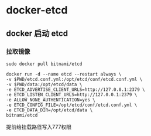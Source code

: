 # docker-etcd

## docker 启动 etcd

### 拉取镜像

```shell
sudo docker pull bitnami/etcd
```

```shell
docker run -d --name etcd --restart always \
-v $PWD/etcd.conf.yml:/opt/etcd/conf/etcd.conf.yml \
-v $PWD/data:/opt/etcd/data \
-e ETCD_ADVERTISE_CLIENT_URLS=http://127.0.0.1:2379 \
-e ETCD_LISTEN_CLIENT_URLS=http://127.0.0.1:2379 \
-e ALLOW_NONE_AUTHENTICATION=yes \
-e ETCD_CONFIG_FILE=/opt/etcd/conf/etcd.conf.yml \
-e ETCD_DATA_DIR=/opt/etcd/data \
bitnami/etcd
```

提前给挂载路径写入777权限
